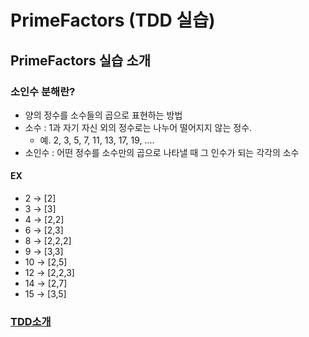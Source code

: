 # PrimeFactors (TDD 실습)

## PrimeFactors 실습 소개

### 소인수 분해란?
* 양의 정수를 소수들의 곱으로 표현하는 방법
* 소수 : 1과 자기 자신 외의 정수로는 나누어 떨어지지 않는 정수. 
  * 예. 2, 3, 5, 7, 11, 13, 17, 19, ....
* 소인수 : 어떤 정수를 소수만의 곱으로 나타낼 때 그 인수가 되는 각각의 소수

#### EX
* 2 -> [2]
* 3 -> [3]
* 4 -> [2,2]
* 6 -> [2,3]
* 8 -> [2,2,2]
* 9 -> [3,3]
* 10 -> [2,5]
* 12 -> [2,2,3]
* 14 -> [2,7]
* 15 -> [3,5]

### [TDD소개](https://github.com/cleancodeclass/prime-factors/wiki/TDD-%EC%86%8C%EA%B0%9C)
